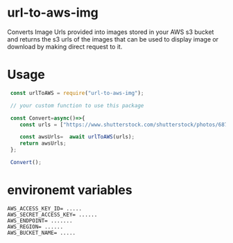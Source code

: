 # url-to-aws-img

Converts Image Urls provided into images stored in your AWS s3 bucket and returns the s3 urls of the images that can be used to display image or download  by making direct request to it.

# Usage

```js
 const urlToAWS = require("url-to-aws-img");

 // your custom function to use this package

 const Convert=async()=>{
    const urls = ["https://www.shutterstock.com/shutterstock/photos/687455338/display_1500/stock-photo-calming-serene-ocean-abstract-687455338.jpg" , "https://www.shutterstock.com/shutterstock/photos/687455338/display_1500/stock-photo-calming-serene-ocean-abstract-687455338.jpg"];

    const awsUrls=  await urlToAWS(urls);
    return awsUrls;
 };

 Convert();

```

# environemt variables

```env
AWS_ACCESS_KEY_ID= .....
AWS_SECRET_ACCESS_KEY= ......
AWS_ENDPOINT= .......
AWS_REGION= ......
AWS_BUCKET_NAME= .....
```